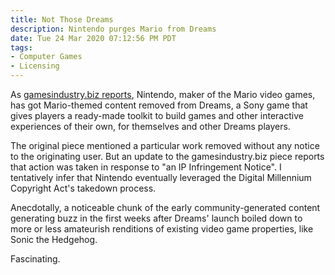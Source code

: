 ```yaml
---
title: Not Those Dreams
description: Nintendo purges Mario from Dreams
date: Tue 24 Mar 2020 07:12:56 PM PDT
tags:
- Computer Games
- Licensing
---
```


As [gamesindustry.biz reports](https://www.gamesindustry.biz/articles/2020-03-23-nintendo-presses-sony-to-remove-mario-creations-from-dreams), Nintendo, maker of the Mario video games, has got Mario-themed content removed from Dreams, a Sony game that gives players a ready-made toolkit to build games and other interactive experiences of their own, for themselves and other Dreams players.

The original piece mentioned a particular work removed without any notice to the originating user.  But an update to the gamesindustry.biz piece reports that action was taken in response to "an IP Infringement Notice".  I tentatively infer that Nintendo eventually leveraged the Digital Millennium Copyright Act's takedown process.

Anecdotally, a noticeable chunk of the early community-generated content generating buzz in the first weeks after Dreams' launch boiled down to more or less amateurish renditions of existing video game properties, like Sonic the Hedgehog.

Fascinating.

